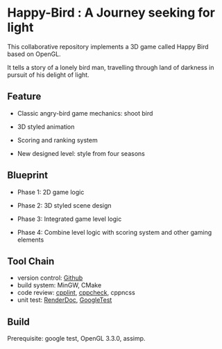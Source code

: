 # Happy-Bird : A Journey seeking for light

This collaborative repository implements a 3D game called Happy Bird based on OpenGL.

It tells a story of a lonely bird man, travelling through land of darkness in pursuit of his delight of light.

## Feature

* Classic angry-bird game mechanics: shoot bird

* 3D styled animation

* Scoring and ranking system

* New designed level: style from four seasons

## Blueprint

* Phase 1: 2D game logic

* Phase 2: 3D styled scene design

* Phase 3: Integrated game level logic

* Phase 4: Combine level logic with scoring system and other gaming elements

## Tool Chain

* version control: [Github](http://github.com)
* build system: MinGW, CMake
* code review: [cpplint](https://pypi.org/project/cpplint/), [cppcheck](https://github.com/danmar/cppcheck), cppncss
* unit test: [RenderDoc](https://renderdoc.org/), [GoogleTest](https://github.com/google/googletest)

## Build

Prerequisite: google test, OpenGL 3.3.0, assimp.





